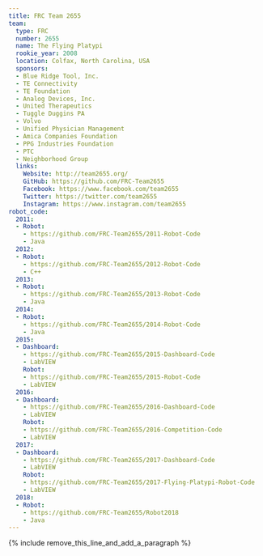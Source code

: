 ```yaml
---
title: FRC Team 2655
team:
  type: FRC
  number: 2655
  name: The Flying Platypi
  rookie_year: 2008
  location: Colfax, North Carolina, USA
  sponsors:
  - Blue Ridge Tool, Inc.
  - TE Connectivity
  - TE Foundation
  - Analog Devices, Inc.
  - United Therapeutics
  - Tuggle Duggins PA
  - Volvo
  - Unified Physician Management
  - Amica Companies Foundation
  - PPG Industries Foundation
  - PTC
  - Neighborhood Group
  links:
    Website: http://team2655.org/
    GitHub: https://github.com/FRC-Team2655
    Facebook: https://www.facebook.com/team2655
    Twitter: https://twitter.com/team2655
    Instagram: https://www.instagram.com/team2655
robot_code:
  2011:
  - Robot:
    - https://github.com/FRC-Team2655/2011-Robot-Code
    - Java
  2012:
  - Robot:
    - https://github.com/FRC-Team2655/2012-Robot-Code
    - C++
  2013:
  - Robot:
    - https://github.com/FRC-Team2655/2013-Robot-Code
    - Java
  2014:
  - Robot:
    - https://github.com/FRC-Team2655/2014-Robot-Code
    - Java
  2015:
  - Dashboard:
    - https://github.com/FRC-Team2655/2015-Dashboard-Code
    - LabVIEW
    Robot:
    - https://github.com/FRC-Team2655/2015-Robot-Code
    - LabVIEW
  2016:
  - Dashboard:
    - https://github.com/FRC-Team2655/2016-Dashboard-Code
    - LabVIEW
    Robot:
    - https://github.com/FRC-Team2655/2016-Competition-Code
    - LabVIEW
  2017:
  - Dashboard:
    - https://github.com/FRC-Team2655/2017-Dashboard-Code
    - LabVIEW
    Robot:
    - https://github.com/FRC-Team2655/2017-Flying-Platypi-Robot-Code
    - LabVIEW
  2018:
  - Robot:
    - https://github.com/FRC-Team2655/Robot2018
    - Java
---
```


{% include remove_this_line_and_add_a_paragraph %}